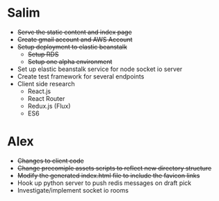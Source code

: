 # Salim
* ~~Serve the static content and index page~~
* ~~Create gmail account and AWS Account~~
* ~~Setup deployment to elastic beanstalk~~
  * ~~Setup RDS~~
  * ~~Setup one alpha environment~~
* Set up elastic beanstalk service for node socket io server
* Create test framework for several endpoints
* Client side research
  * React.js
  * React Router
  * Redux.js (Flux)
  * ES6

# Alex
* ~~Changes to client code~~
* ~~Change precomiple assets scripts to reflect new directory structure~~
* ~~Modify the generated index.html file to include the favicon links~~
* Hook up python server to push redis messages on draft pick
* Investigate/implement socket io rooms
